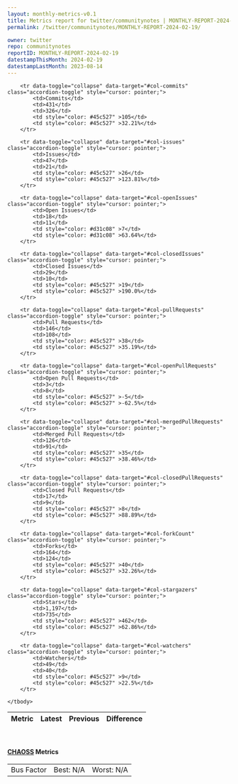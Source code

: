 ```yaml
---
layout: monthly-metrics-v0.1
title: Metrics report for twitter/communitynotes | MONTHLY-REPORT-2024-02-19 | 2024-02-19
permalink: /twitter/communitynotes/MONTHLY-REPORT-2024-02-19/

owner: twitter
repo: communitynotes
reportID: MONTHLY-REPORT-2024-02-19
datestampThisMonth: 2024-02-19
datestampLastMonth: 2023-08-14
---
```



<table class="table table-condensed" style="border-collapse:collapse;">
    <thead>
    <tr>
        <th>Metric</th>
        <th>Latest</th>
        <th>Previous</th>
        <th colspan="2" style="text-align: center;">Difference</th>
    </tr>
    </thead>
    <tbody>

        <tr data-toggle="collapse" data-target="#col-commits" class="accordion-toggle" style="cursor: pointer;">
            <td>Commits</td>
            <td>431</td>
            <td>326</td>
            <td style="color: #45c527" >105</td>
            <td style="color: #45c527" >32.21%</td>
        </tr>
        
        <tr data-toggle="collapse" data-target="#col-issues" class="accordion-toggle" style="cursor: pointer;">
            <td>Issues</td>
            <td>47</td>
            <td>21</td>
            <td style="color: #45c527" >26</td>
            <td style="color: #45c527" >123.81%</td>
        </tr>
        
        <tr data-toggle="collapse" data-target="#col-openIssues" class="accordion-toggle" style="cursor: pointer;">
            <td>Open Issues</td>
            <td>18</td>
            <td>11</td>
            <td style="color: #d31c08" >7</td>
            <td style="color: #d31c08" >63.64%</td>
        </tr>
        
        <tr data-toggle="collapse" data-target="#col-closedIssues" class="accordion-toggle" style="cursor: pointer;">
            <td>Closed Issues</td>
            <td>29</td>
            <td>10</td>
            <td style="color: #45c527" >19</td>
            <td style="color: #45c527" >190.0%</td>
        </tr>
        
        <tr data-toggle="collapse" data-target="#col-pullRequests" class="accordion-toggle" style="cursor: pointer;">
            <td>Pull Requests</td>
            <td>146</td>
            <td>108</td>
            <td style="color: #45c527" >38</td>
            <td style="color: #45c527" >35.19%</td>
        </tr>
        
        <tr data-toggle="collapse" data-target="#col-openPullRequests" class="accordion-toggle" style="cursor: pointer;">
            <td>Open Pull Requests</td>
            <td>3</td>
            <td>8</td>
            <td style="color: #45c527" >-5</td>
            <td style="color: #45c527" >-62.5%</td>
        </tr>
        
        <tr data-toggle="collapse" data-target="#col-mergedPullRequests" class="accordion-toggle" style="cursor: pointer;">
            <td>Merged Pull Requests</td>
            <td>126</td>
            <td>91</td>
            <td style="color: #45c527" >35</td>
            <td style="color: #45c527" >38.46%</td>
        </tr>
        
        <tr data-toggle="collapse" data-target="#col-closedPullRequests" class="accordion-toggle" style="cursor: pointer;">
            <td>Closed Pull Requests</td>
            <td>17</td>
            <td>9</td>
            <td style="color: #45c527" >8</td>
            <td style="color: #45c527" >88.89%</td>
        </tr>
        
        <tr data-toggle="collapse" data-target="#col-forkCount" class="accordion-toggle" style="cursor: pointer;">
            <td>Forks</td>
            <td>164</td>
            <td>124</td>
            <td style="color: #45c527" >40</td>
            <td style="color: #45c527" >32.26%</td>
        </tr>
        
        <tr data-toggle="collapse" data-target="#col-stargazers" class="accordion-toggle" style="cursor: pointer;">
            <td>Stars</td>
            <td>1,197</td>
            <td>735</td>
            <td style="color: #45c527" >462</td>
            <td style="color: #45c527" >62.86%</td>
        </tr>
        
        <tr data-toggle="collapse" data-target="#col-watchers" class="accordion-toggle" style="cursor: pointer;">
            <td>Watchers</td>
            <td>49</td>
            <td>40</td>
            <td style="color: #45c527" >9</td>
            <td style="color: #45c527" >22.5%</td>
        </tr>
        
    </tbody>
</table>
<br>
<h4><a target="_blank" href="https://chaoss.community/">CHAOSS</a> Metrics</h4>

<table class="table table-condensed" style="border-collapse:collapse;">
    <tbody>
        <td>Bus Factor</td>
        <td>Best: N/A</td>
        <td>Worst: N/A</td>
    </tbody>
</table>
